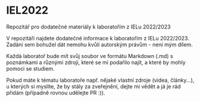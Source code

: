 # IEL2022
Repozitář pro dodatečné materiály k laboratořím z IELu 2022/2023

V repozitáři najdete dodatečné informace k laboratořím z IELu 2022/2023. Zadání sem bohužel dát nemohu kvůli autorským právům - není mým dílem. 

Každá laboratoř bude mít svůj soubor ve formátu Markdown (.md) s poznámkami a různými zdroji, které se mi podařilo najít, a které by mohly pomoci se studiem. 

Pokud máte k tématu laboratoře např. nějaké vlastní zdroje (videa, články...), u kterých si myslíte, že by stály za zveřejnění, dejte mi vědět a já je rád přidám (případně rovnou udělejte PR :)). 
